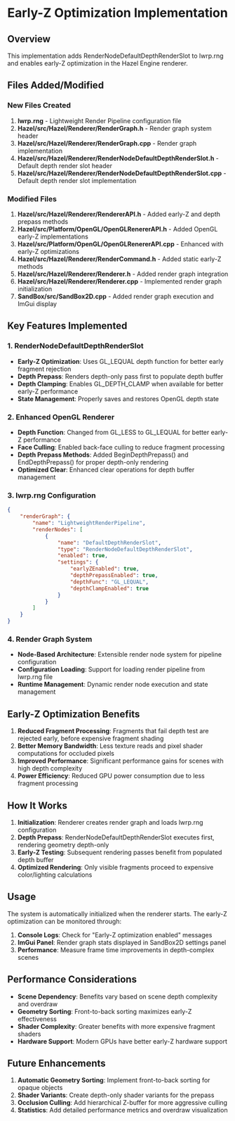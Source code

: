 # Early-Z Optimization Implementation

## Overview
This implementation adds RenderNodeDefaultDepthRenderSlot to lwrp.rng and enables early-Z optimization in the Hazel Engine renderer.

## Files Added/Modified

### New Files Created
1. **lwrp.rng** - Lightweight Render Pipeline configuration file
2. **Hazel/src/Hazel/Renderer/RenderGraph.h** - Render graph system header
3. **Hazel/src/Hazel/Renderer/RenderGraph.cpp** - Render graph implementation
4. **Hazel/src/Hazel/Renderer/RenderNodeDefaultDepthRenderSlot.h** - Default depth render slot header
5. **Hazel/src/Hazel/Renderer/RenderNodeDefaultDepthRenderSlot.cpp** - Default depth render slot implementation

### Modified Files
1. **Hazel/src/Hazel/Renderer/RendererAPI.h** - Added early-Z and depth prepass methods
2. **Hazel/src/Platform/OpenGL/OpenGLRenererAPI.h** - Added OpenGL early-Z implementations
3. **Hazel/src/Platform/OpenGL/OpenGLRenererAPI.cpp** - Enhanced with early-Z optimizations
4. **Hazel/src/Hazel/Renderer/RenderCommand.h** - Added static early-Z methods
5. **Hazel/src/Hazel/Renderer/Renderer.h** - Added render graph integration
6. **Hazel/src/Hazel/Renderer/Renderer.cpp** - Implemented render graph initialization
7. **SandBox/src/SandBox2D.cpp** - Added render graph execution and ImGui display

## Key Features Implemented

### 1. RenderNodeDefaultDepthRenderSlot
- **Early-Z Optimization**: Uses GL_LEQUAL depth function for better early fragment rejection
- **Depth Prepass**: Renders depth-only pass first to populate depth buffer
- **Depth Clamping**: Enables GL_DEPTH_CLAMP when available for better early-Z performance
- **State Management**: Properly saves and restores OpenGL depth state

### 2. Enhanced OpenGL Renderer
- **Depth Function**: Changed from GL_LESS to GL_LEQUAL for better early-Z performance
- **Face Culling**: Enabled back-face culling to reduce fragment processing
- **Depth Prepass Methods**: Added BeginDepthPrepass() and EndDepthPrepass() for proper depth-only rendering
- **Optimized Clear**: Enhanced clear operations for depth buffer management

### 3. lwrp.rng Configuration
```json
{
    "renderGraph": {
        "name": "LightweightRenderPipeline",
        "renderNodes": [
            {
                "name": "DefaultDepthRenderSlot",
                "type": "RenderNodeDefaultDepthRenderSlot",
                "enabled": true,
                "settings": {
                    "earlyZEnabled": true,
                    "depthPrepassEnabled": true,
                    "depthFunc": "GL_LEQUAL",
                    "depthClampEnabled": true
                }
            }
        ]
    }
}
```

### 4. Render Graph System
- **Node-Based Architecture**: Extensible render node system for pipeline configuration
- **Configuration Loading**: Support for loading render pipeline from lwrp.rng file
- **Runtime Management**: Dynamic render node execution and state management

## Early-Z Optimization Benefits

1. **Reduced Fragment Processing**: Fragments that fail depth test are rejected early, before expensive fragment shading
2. **Better Memory Bandwidth**: Less texture reads and pixel shader computations for occluded pixels
3. **Improved Performance**: Significant performance gains for scenes with high depth complexity
4. **Power Efficiency**: Reduced GPU power consumption due to less fragment processing

## How It Works

1. **Initialization**: Renderer creates render graph and loads lwrp.rng configuration
2. **Depth Prepass**: RenderNodeDefaultDepthRenderSlot executes first, rendering geometry depth-only
3. **Early-Z Testing**: Subsequent rendering passes benefit from populated depth buffer
4. **Optimized Rendering**: Only visible fragments proceed to expensive color/lighting calculations

## Usage

The system is automatically initialized when the renderer starts. The early-Z optimization can be monitored through:

1. **Console Logs**: Check for "Early-Z optimization enabled" messages
2. **ImGui Panel**: Render graph stats displayed in SandBox2D settings panel
3. **Performance**: Measure frame time improvements in depth-complex scenes

## Performance Considerations

- **Scene Dependency**: Benefits vary based on scene depth complexity and overdraw
- **Geometry Sorting**: Front-to-back sorting maximizes early-Z effectiveness
- **Shader Complexity**: Greater benefits with more expensive fragment shaders
- **Hardware Support**: Modern GPUs have better early-Z hardware support

## Future Enhancements

1. **Automatic Geometry Sorting**: Implement front-to-back sorting for opaque objects
2. **Shader Variants**: Create depth-only shader variants for the prepass
3. **Occlusion Culling**: Add hierarchical Z-buffer for more aggressive culling
4. **Statistics**: Add detailed performance metrics and overdraw visualization